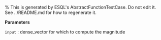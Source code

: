 % This is generated by ESQL's AbstractFunctionTestCase. Do not edit it. See ../README.md for how to regenerate it.

**Parameters**

`input`
:   dense_vector for which to compute the magnitude

